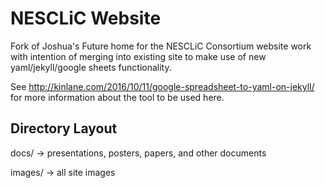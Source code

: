 # NESCLiC Website
Fork of Joshua's Future home for the NESCLiC Consortium website work with intention of merging into existing site to make use of new yaml/jekyll/google sheets functionality. 

See http://kinlane.com/2016/10/11/google-spreadsheet-to-yaml-on-jekyll/ for more information about the tool to be used here.

## Directory Layout
docs/ 
-> presentations, posters, papers, and other documents

images/
-> all site images
